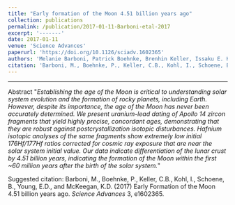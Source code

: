 ```yaml
---
title: "Early formation of the Moon 4.51 billion years ago"
collection: publications
permalink: /publication/2017-01-11-Barboni-etal-2017
excerpt: '-------'
date: 2017-01-11
venue: 'Science Advances'
paperurl: 'https://doi.org/10.1126/sciadv.1602365'
authors: 'Melanie Barboni, Patrick Boehnke, Brenhin Keller, Issaku E. Kohl, Blair Schoene, Edward D. Young, and Kevin D. McKeegan'
citation: 'Barboni, M., Boehnke, P., Keller, C.B., Kohl, I., Schoene, B., Young, E.D., and McKeegan, K.D. (2017) Early Formation of the Moon 4.51 billion years ago. <i>Science Advances</i> 3, e1602365. '
---
```

-------

Abstract
	"<i>Establishing the age of the Moon is critical to understanding solar system evolution and the formation of rocky planets, including Earth. However, despite its importance, the age of the Moon has never been accurately determined. We present uranium-lead dating of Apollo 14 zircon fragments that yield highly precise, concordant ages, demonstrating that they are robust against postcrystallization isotopic disturbances. Hafnium isotopic analyses of the same fragments show extremely low initial 176Hf/177Hf ratios corrected for cosmic ray exposure that are near the solar system initial value. Our data indicate differentiation of the lunar crust by 4.51 billion years, indicating the formation of the Moon within the first ~60 million years after the birth of the solar system.</i>"

Suggested citation: Barboni, M., Boehnke, P., Keller, C.B., Kohl, I., Schoene, B., Young, E.D., and McKeegan, K.D. (2017) Early Formation of the Moon 4.51 billion years ago. <i>Science Advances</i> 3, e1602365. 